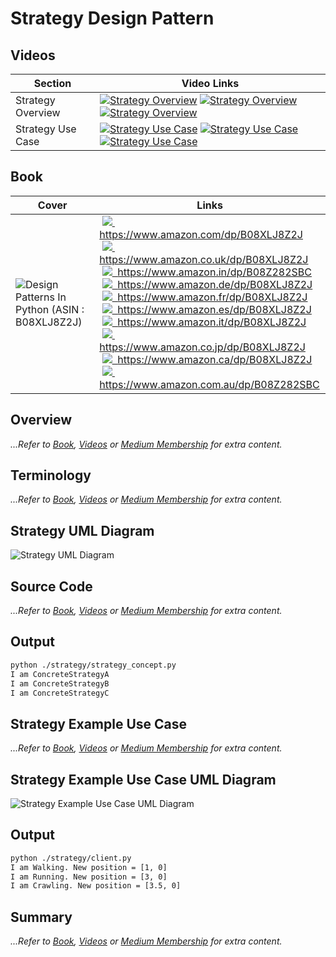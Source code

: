 # Strategy Design Pattern

## Videos

Section | Video Links
-|-
Strategy Overview |  <a id="udemyVideoLink" href="https://www.udemy.com/course/design-patterns-in-python/learn/lecture/25667386/?referralCode=7493DBBBF97FF2B0D24D" target="_blank" title="Strategy Overview"><img src="/img/udemy_btn_sm.gif" alt="Strategy Overview"/></a>&nbsp;<a id="ytVideoLink" href="https://youtu.be/nk6VWTdFPUM&list=PLKWUX7aMnlEJzRvCXnwFEdk_WJDNjMDOo" target="_blank" title="Strategy Overview"><img src="/img/yt_btn_sm.gif" alt="Strategy Overview"/></a>&nbsp;<a id="skillShareVideoLink" href="https://skl.sh/34SM2Xg" target="_blank" title="Strategy Overview"><img src="/img/skillshare_btn_sm.gif" alt="Strategy Overview"/></a>
Strategy Use Case |  <a id="udemyVideoLink" href="https://www.udemy.com/course/design-patterns-in-python/learn/lecture/25667396/?referralCode=7493DBBBF97FF2B0D24D" target="_blank" title="Strategy Use Case"><img src="/img/udemy_btn_sm.gif" alt="Strategy Use Case"/></a>&nbsp;<a id="ytVideoLink" href="https://youtu.be/PvW4-icGaaI&list=PLKWUX7aMnlEJzRvCXnwFEdk_WJDNjMDOo" target="_blank" title="Strategy Use Case"><img src="/img/yt_btn_sm.gif" alt="Strategy Use Case"/></a>&nbsp;<a id="skillShareVideoLink" href="https://skl.sh/34SM2Xg" target="_blank" title="Strategy Use Case"><img src="/img/skillshare_btn_sm.gif" alt="Strategy Use Case"/></a>

## Book 

Cover | Links
-|-
![Design Patterns In Python (ASIN : B08XLJ8Z2J)](/img/design_patterns_in_python_book_125x178.jpg) | &nbsp;<a href="https://www.amazon.com/dp/B08XLJ8Z2J"><img src="/img/flag_us.gif">&nbsp; https://www.amazon.com/dp/B08XLJ8Z2J</a><br/>&nbsp;<a href="https://www.amazon.co.uk/dp/B08XLJ8Z2J"><img src="/img/flag_uk.gif">&nbsp; https://www.amazon.co.uk/dp/B08XLJ8Z2J</a><br/>&nbsp;<a href="https://www.amazon.in/dp/B08Z282SBC"><img src="/img/flag_in.gif">&nbsp; https://www.amazon.in/dp/B08Z282SBC</a><br/>&nbsp;<a href="https://www.amazon.de/dp/B08XLJ8Z2J"><img src="/img/flag_de.gif">&nbsp; https://www.amazon.de/dp/B08XLJ8Z2J</a><br/>&nbsp;<a href="https://www.amazon.fr/dp/B08XLJ8Z2J"><img src="/img/flag_fr.gif">&nbsp; https://www.amazon.fr/dp/B08XLJ8Z2J</a><br/>&nbsp;<a href="https://www.amazon.es/dp/B08XLJ8Z2J"><img src="/img/flag_es.gif">&nbsp; https://www.amazon.es/dp/B08XLJ8Z2J</a><br/>&nbsp;<a href="https://www.amazon.it/dp/B08XLJ8Z2J"><img src="/img/flag_it.gif">&nbsp; https://www.amazon.it/dp/B08XLJ8Z2J</a><br/>&nbsp;<a href="https://www.amazon.co.jp/dp/B08XLJ8Z2J"><img src="/img/flag_jp.gif">&nbsp; https://www.amazon.co.jp/dp/B08XLJ8Z2J</a><br/>&nbsp;<a href="https://www.amazon.ca/dp/B08XLJ8Z2J"><img src="/img/flag_ca.gif">&nbsp; https://www.amazon.ca/dp/B08XLJ8Z2J</a><br/>&nbsp;<a href="https://www.amazon.com.au/dp/B08Z282SBC"><img src="/img/flag_au.gif">&nbsp; https://www.amazon.com.au/dp/B08Z282SBC</a>

## Overview

_...Refer to [Book](https://www.amazon.com/dp/B08Z282SBC), [Videos](#videos) or [Medium Membership](https://sean-bradley.medium.com/membership) for extra content._

## Terminology

_...Refer to [Book](https://www.amazon.com/dp/B08Z282SBC), [Videos](#videos) or [Medium Membership](https://sean-bradley.medium.com/membership) for extra content._

## Strategy UML Diagram

![Strategy UML Diagram](/img/strategy_concept.svg)

## Source Code

_...Refer to [Book](https://www.amazon.com/dp/B08Z282SBC), [Videos](#videos) or [Medium Membership](https://sean-bradley.medium.com/membership) for extra content._

## Output

``` bash
python ./strategy/strategy_concept.py
I am ConcreteStrategyA
I am ConcreteStrategyB
I am ConcreteStrategyC
```

## Strategy Example Use Case

_...Refer to [Book](https://www.amazon.com/dp/B08Z282SBC), [Videos](#videos) or [Medium Membership](https://sean-bradley.medium.com/membership) for extra content._

## Strategy Example Use Case UML Diagram

![Strategy Example Use Case UML Diagram](/img/strategy_example.svg)

## Output

``` bash
python ./strategy/client.py
I am Walking. New position = [1, 0]
I am Running. New position = [3, 0]
I am Crawling. New position = [3.5, 0]
```

## Summary

_...Refer to [Book](https://www.amazon.com/dp/B08Z282SBC), [Videos](#videos) or [Medium Membership](https://sean-bradley.medium.com/membership) for extra content._